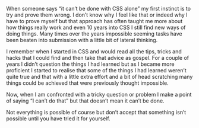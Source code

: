 

When someone says “it can’t be done with CSS alone” my first instinct is to try and prove them wrong. I
don’t know why I feel like that or indeed why I have to prove myself but that approach has often taught me
more about how things really work and even 10 years into CSS I still find new ways of doing things. Many times
over the years impossible seeming tasks have been beaten into submission with a little bit of lateral
thinking.

I remember when I started in CSS and would read all the tips, tricks and hacks that I could find and then take
that advice as gospel. For a couple of years I didn’t question the things I had learned but as I became more
proficient I started to realise that some of the things I had learned weren’t quite true and that with a
little extra effort and a bit of head scratching many things could be achieved that were previously thought
impossible.

Now, when I am confronted with a tricky question or problem I make a point of saying “I can’t do that”
but that doesn’t mean it can’t be done.

Not everything is possible of course but don’t accept that something isn’t possible until you have tried
it for yourself.